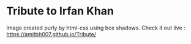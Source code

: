 # Tribute to Irfan Khan 
Image created purly by html-css using box shadows.
Check it out live : https://amitbh007.github.io/Tribute/
